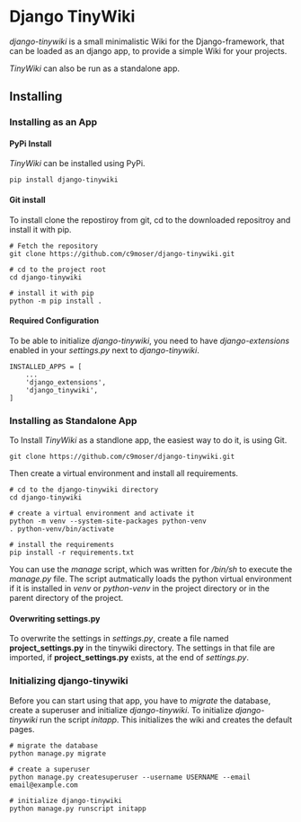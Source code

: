 # Django TinyWiki

*django-tinywiki* is a small minimalistic Wiki for the Django-framework, that
can be loaded as an django app, to provide a simple Wiki for your projects.

*TinyWiki* can also be run as a standalone app.

## Installing

### Installing as an App

#### PyPi Install
*TinyWiki* can be installed using PyPi.

``` { .sh }
pip install django-tinywiki
```

#### Git install

To install clone the repostiroy from git, cd to the downloaded repositroy
and install it with pip.

``` { .sh }
# Fetch the repository
git clone https://github.com/c9moser/django-tinywiki.git

# cd to the project root
cd django-tinywiki

# install it with pip
python -m pip install .
```

#### Required Configuration

To be able to initialize *django-tinywiki*, you need to have 
*django-extensions* enabled in your *settings.py* next to 
*django-tinywiki*.

``` { python }
INSTALLED_APPS = [
    ...
    'django_extensions',
    'django_tinywiki',
]
```

### Installing as Standalone App

To Install *TinyWiki* as a standlone app, the easiest way to do it, is using Git.

``` { .sh }
git clone https://github.com/c9moser/django-tinywiki.git
```

Then create a virtual environment and install all requirements.

``` { .sh }
# cd to the django-tinywiki directory
cd django-tinywiki

# create a virtual environment and activate it
python -m venv --system-site-packages python-venv
. python-venv/bin/activate

# install the requirements
pip install -r requirements.txt
```

You can use the *manage* script, which was written for */bin/sh* to execute
the *manage.py* file. The script autmatically loads the python virtual
environment if it is installed in *venv* or *python-venv* in the project
directory or in the parent directory of the project.

#### Overwriting settings.py

To overwrite the settings in *settings.py*, create a file named 
**project_settings.py** in the tinywiki directory. The settings in that file
are imported, if **project_settings.py** exists, at the end of *settings.py*.

### Initializing django-tinywiki

Before you can start using that app, you have to *migrate* the database, create
a superuser and initialize *django-tinywiki*. To initialize *django-tinywiki*
run the script *initapp*. This initializes the wiki and creates the default pages.

```
# migrate the database
python manage.py migrate

# create a superuser
python manage.py createsuperuser --username USERNAME --email email@example.com

# initialize django-tinywiki
python manage.py runscript initapp
```
